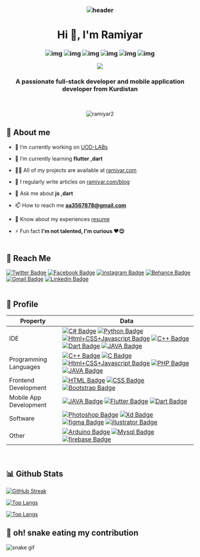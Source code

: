 <h3 align="center">
  
![header](https://user-images.githubusercontent.com/59575502/127335491-fdba1874-e943-4d3c-ab8c-678ffe22f8b8.png)

<h1 align="center">Hi 👋, I'm Ramiyar</h1>

<h3 align="center">

![img](https://custom-icon-badges.herokuapp.com/badge/Repo-blue.svg?logo=repo)
![img](https://custom-icon-badges.herokuapp.com/badge/Star-yellow.svg?logo=star)
![img](https://custom-icon-badges.herokuapp.com/badge/Issue-red.svg?logo=issue)
![img](https://custom-icon-badges.herokuapp.com/badge/Fork-orange.svg?logo=fork)
![img](https://custom-icon-badges.herokuapp.com/badge/Commit-green.svg?logo=commit)
![img](https://custom-icon-badges.herokuapp.com/badge/Pull%20Request-purple.svg?logo=pr)

</h3>
<p align="center">
  <a href="https://github.com/DenverCoder1/readme-typing-svg">
     <img src="https://readme-typing-svg.herokuapp.com?lines=Computer+Eng.+student;Competitive+Programmer;DS+%7C+Algorithms+%7C+OOP+;Always+learning+new+things">
  </a>
</p>
<h3 align="center">A passionate full-stack developer and mobile application developer from Kurdistan</h3>
<br>
<p align="center"> 
<img src="https://komarev.com/ghpvc/?username=ramiyar2&label=visitors&color=31c442&style=plastic" alt="ramiyar2" /> 
</p>

## 📜 About me

- 🔭 I’m currently working on [UOD-LABs](https://finaly-test.000webhostapp.com/)

- 🌱 I’m currently learning **flutter ,dart**

- 👨‍💻 All of my projects are available at [ramiyar.com](http://ramiyar.com/)

- 📝 I regularly write articles on [ramiyar.com/blog](http://ramiyar.com/blog)

- 💬 Ask me about **js ,dart**

- 📫 How to reach me **aa3567878@gmail.com**

- 📄 Know about my experiences [resume](https://drive.google.com/file/d/1i8gC0MRc1e0GrxhDWt-Bp7pIsB0XDAWF/view)

- ⚡ Fun fact **I'm not talented, I'm curious ❤️😌**
<br><br>

## 📠 Reach Me 

[![Twitter Badge](https://img.shields.io/badge/-Ramiyar%20yusf-00acee?style=flat&logo=twitter&logoColor=white)](https://twitter.com/ramiyar_yusf) 
[![Facebook Badge](https://img.shields.io/badge/-Ramiyar%20yusf-0078FF?style=flat&logo=facebook&logoColor=white)](https://fb.com/ramyaryusf26) 
[![instagram Badge](https://img.shields.io/badge/-Ramiyar%20yusf-bc2a8d?style=flat&logo=instagram&logoColor=white)](https://instagram.com/ramiyaryusf) 
[![Behance Badge](https://img.shields.io/badge/-Ramiyar%20yusf-053eff?style=flat&logo=Behance&logoColor=white)](https://www.behance.net/ramiyar) 
[![Gmail Badge](https://img.shields.io/badge/-Ramiyar%20yusf-e54448?style=flat&logo=Gmail&logoColor=white)](mailto:aa3567878@gmail.com) 
[![Linkedin Badge](https://img.shields.io/badge/-Ramiyar%20yusf-blue?style=flat&logo=Linkedin&logoColor=white)](https://www.linkedin.com/in/ramyar-yusf-393a40203/)
<br><br>

## 📒 Profile

Property                 | Data  
-------------------------|------
IDE           | [![C# Badge](https://img.shields.io/badge/-Visual%20Studio-239120?style=flat&logo=C-Sharp&logoColor=white)](https://github.com/search?l=C%23&q=user%3Aramiyar2&type=Repositories) [![Python Badge](https://img.shields.io/badge/-Arduino%20ide-3776AB?style=flat&logo=Arduino&logoColor=white)](https://github.com/search?l=C%23&q=user%3Aramiyar2&type=Repositories) [![Html+CSS+Javascript Badge](https://img.shields.io/badge/-Visual%20Studio%20Code-F7DF1E?style=flat&logo=Javascript&logoColor=white)](https://github.com/search?l=C%23&q=user%3Aramiyar2&type=Repositories)  [![C++ Badge](https://img.shields.io/badge/-DEV++-00599C?style=flat&logo=C%2B%2B&logoColor=white)](https://github.com/search?l=C%23&q=user%3Aramiyar2&type=Repositories)  [![Dart Badge](https://img.shields.io/badge/-IntelliJ%20IDEA-A8B9CC?style=flat&logo=dart&logoColor=white)](https://github.com/search?l=C%23&q=user%3Aramiyar2&type=Repositories)  [![JAVA Badge](https://img.shields.io/badge/-Android%20studio-007396?style=flat&logo=JAVA&logoColor=white)](https://github.com/search?l=C%23&q=user%3Aramiyar2&type=Repositories)
Programming Languages     | [![C++ Badge](https://img.shields.io/badge/-C++-239120?style=flat&logo=C%2B%2B&logoColor=white)](https://github.com/search?l=C%23&q=user%3Aramiyar2&type=Repositories) [![C Badge](https://img.shields.io/badge/-C-3776AB?style=flat&logo=C&logoColor=white)](https://github.com/search?l=C%23&q=user%3Aramiyar2&type=Repositories) [![Html+CSS+Javascript Badge](https://img.shields.io/badge/-Java%20Script-F7DF1E?style=flat&logo=Javascript&logoColor=white)](https://github.com/search?l=C%23&q=user%3Aramiyar2&type=Repositories)  [![PHP Badge](https://img.shields.io/badge/-Php-00599C?style=flat&logo=php&logoColor=white)](https://github.com/search?l=C%23&q=user%3Aramiyar2&type=Repositories)   [![JAVA Badge](https://img.shields.io/badge/-JAVA-007396?style=flat&logo=JAVA&logoColor=white)](https://github.com/search?l=C%23&q=user%3Aramiyar2&type=Repositories)
Frontend Development      | [![HTML Badge](https://img.shields.io/badge/-HTML-239120?style=flat&logo=Html&logoColor=white)](https://github.com/search?l=C%23&q=user%3Aramiyar2&type=Repositories) [![CSS Badge](https://img.shields.io/badge/-CSS-3776AB?style=flat&logo=Css&logoColor=white)](https://github.com/search?l=C%23&q=user%3Aramiyar2&type=Repositories) [![Bootstrap Badge](https://img.shields.io/badge/-Bootstrap-F7DF1E?style=flat&logo=Bootstrap&logoColor=white)](https://github.com/search?l=C%23&q=user%3Aramiyar2&type=Repositories) 
Mobile App Development     | [![JAVA Badge](https://img.shields.io/badge/-Java-239120?style=flat&logo=java&logoColor=white)](https://github.com/search?l=C%23&q=user%3Aramiyar2&type=Repositories) [![Flutter Badge](https://img.shields.io/badge/-Flutter-3776AB?style=flat&logo=Flutter&logoColor=white)](https://github.com/search?l=C%23&q=user%3Aramiyar2&type=Repositories) [![Dart Badge](https://img.shields.io/badge/-Dart-F7DF1E?style=flat&logo=Dart&logoColor=white)](https://github.com/search?l=C%23&q=user%3Aramiyar2&type=Repositories) 
Software     | [![Photoshop Badge](https://img.shields.io/badge/-Photoshop-239120?style=flat&logo=Adobe-Photoshop&logoColor=white)](https://github.com/search?l=C%23&q=user%3Aramiyar2&type=Repositories) [![Xd Badge](https://img.shields.io/badge/-Xd-3776AB?style=flat&logo=Adobe-Xd&logoColor=white)](https://github.com/search?l=C%23&q=user%3Aramiyar2&type=Repositories) [![figma Badge](https://img.shields.io/badge/-Figma-F7DF1E?style=flat&logo=figma&logoColor=white)](https://github.com/search?l=C%23&q=user%3Aramiyar2&type=Repositories) [![illustrator Badge](https://img.shields.io/badge/-illustrator-007396?style=flat&logo=Adobe-illustrator&logoColor=white)](https://github.com/search?l=C%23&q=user%3Aramiyar2&type=Repositories) 
Other     | [![Arduino Badge](https://img.shields.io/badge/-Arduino-239120?style=flat&logo=Arduino&logoColor=white)](https://github.com/search?l=C%23&q=user%3Aramiyar2&type=Repositories) [![Mysql Badge](https://img.shields.io/badge/-Mysql-3776AB?style=flat&logo=Mysql&logoColor=white)](https://github.com/search?l=C%23&q=user%3Aramiyar2&type=Repositories) [![firebase Badge](https://img.shields.io/badge/-firebase-F7DF1E?style=flat&logo=firebase&logoColor=white)](https://github.com/search?l=C%23&q=user%3Aramiyar2&type=Repositories)
 
<br>

## 📊 Github Stats

[![GitHub Streak](https://github-readme-streak-stats.herokuapp.com?user=ramiyar2&theme=blue-green&hide_border=true)](http://ramiyar.com)



[![Top Langs](https://github-readme-stats.vercel.app/api?username=ramiyar2&show_icons=true&theme=blue-green&locale=en&hide_border=true)](http://ramiyar.com)


[![Top Langs](https://github-readme-stats.vercel.app/api/top-langs/?username=ramiyar2&layout=compact&theme=blue-green&hide_border=true)](http://ramiyar.com)

## 🐍 oh! snake eating my contribution 
![snake gif](https://github.com/ramiyar2/ramiyar2/blob/output/github-contribution-grid-snake.gif)
